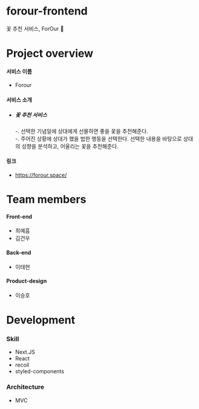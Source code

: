 # forour-frontend
꽃 추천 서비스, ForOur :rose:

# Project overview
#### 서비스 이름
* Forour

#### 서비스 소개
* ##### 꽃 추천 서비스
  -. 선택한 기념일에 상대에게 선물하면 좋을 꽃을 추천해준다.  
  -. 주어진 상황에 상대가 했을 법한 행동을 선택한다. 선택한 내용을 바탕으로 상대의 성향을 분석하고, 어울리는 꽃을 추천해준다.

#### 링크
* https://forour.space/

# Team members
#### Front-end
* 최예흠 
* 김건우

#### Back-end
* 이태현

#### Product-design
* 이승호

# Development
### Skill
* Next.JS
* React
* recoil
* styled-components

### Architecture
* MVC









